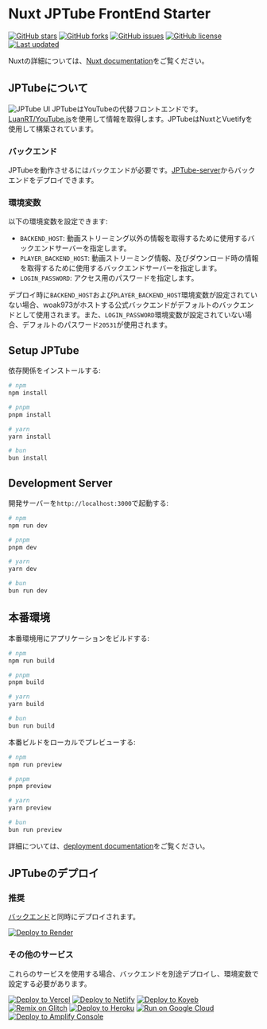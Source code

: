 # Nuxt JPTube FrontEnd Starter
[![GitHub stars](https://img.shields.io/github/stars/woak973/JPTube)](https://github.com/woak973/JPTube/stargazers)
[![GitHub forks](https://img.shields.io/github/forks/woak973/JPTube)](https://github.com/woak973/JPTube/network)
[![GitHub issues](https://img.shields.io/github/issues/woak973/JPTube)](https://github.com/woak973/JPTube/issues)
[![GitHub license](https://img.shields.io/github/license/woak973/JPTube)](https://github.com/woak973/JPTube/blob/master/LICENSE)
[![Last updated](https://img.shields.io/github/last-commit/woak973/JPTube)](https://github.com/woak973/JPTube/commits/master)

Nuxtの詳細については、[Nuxt documentation](https://nuxt.com/docs/getting-started/introduction)をご覧ください。

## JPTubeについて
![JPTube UI](https://github.com/user-attachments/assets/42e33aae-992c-4dae-8067-ce707310d57b)
JPTubeはYouTubeの代替フロントエンドです。[LuanRT/YouTube.js](https://github.com/LuanRT/YouTube.js)を使用して情報を取得します。JPTubeはNuxtとVuetifyを使用して構築されています。

### バックエンド

JPTubeを動作させるにはバックエンドが必要です。[JPTube-server](https://github.com/woak973/JPTube-server)からバックエンドをデプロイできます。

### 環境変数

以下の環境変数を設定できます:

- `BACKEND_HOST`: 動画ストリーミング以外の情報を取得するために使用するバックエンドサーバーを指定します。
- `PLAYER_BACKEND_HOST`: 動画ストリーミング情報、及びダウンロード時の情報を取得するために使用するバックエンドサーバーを指定します。
- `LOGIN_PASSWORD`: アクセス用のパスワードを指定します。

デプロイ時に`BACKEND_HOST`および`PLAYER_BACKEND_HOST`環境変数が設定されていない場合、woak973がホストする公式バックエンドがデフォルトのバックエンドとして使用されます。また、`LOGIN_PASSWORD`環境変数が設定されていない場合、デフォルトのパスワード`20531`が使用されます。

## Setup JPTube

依存関係をインストールする:

```bash
# npm
npm install

# pnpm
pnpm install

# yarn
yarn install

# bun
bun install
```

## Development Server

開発サーバーを`http://localhost:3000`で起動する:

```bash
# npm
npm run dev

# pnpm
pnpm dev

# yarn
yarn dev

# bun
bun run dev
```

## 本番環境

本番環境用にアプリケーションをビルドする:

```bash
# npm
npm run build

# pnpm
pnpm build

# yarn
yarn build

# bun
bun run build
```

本番ビルドをローカルでプレビューする:

```bash
# npm
npm run preview

# pnpm
pnpm preview

# yarn
yarn preview

# bun
bun run preview
```

詳細については、[deployment documentation](https://nuxt.com/docs/getting-started/deployment)をご覧ください。

## JPTubeのデプロイ
### 推奨
[バックエンド](https://github.com/woak973/JPTube-Server)と同時にデプロイされます。

[![Deploy to Render](https://render.com/images/deploy-to-render-button.svg)](https://render.com/deploy?repo=https://github.com/woak973/JPTube)

### その他のサービス
これらのサービスを使用する場合、バックエンドを別途デプロイし、環境変数で設定する必要があります。

[![Deploy to Vercel](https://binbashbanana.github.io/deploy-buttons/buttons/official/vercel.svg)](https://vercel.com/new/clone?repository-url=https://github.com/woak973/JPTube)
[![Deploy to Netlify](https://binbashbanana.github.io/deploy-buttons/buttons/official/netlify.svg)](https://app.netlify.com/start/deploy?repository=https://github.com/woak973/JPTube)
[![Deploy to Koyeb](https://binbashbanana.github.io/deploy-buttons/buttons/official/koyeb.svg)](https://app.koyeb.com/deploy?type=git&repository=github.com/woak973/JPTube&branch=master&name=jptube)
[![Remix on Glitch](https://cdn.glitch.com/2703baf2-b643-4da7-ab91-7ee2a2d00b5b%2Fremix-button.svg)](https://glitch.com/edit/#!/import/github/woak973/JPTube)
[![Deploy to Heroku](https://binbashbanana.github.io/deploy-buttons/buttons/official/heroku.svg)](https://heroku.com/deploy/?template=https://github.com/woak973/JPTube)
[![Run on Google Cloud](https://binbashbanana.github.io/deploy-buttons/buttons/official/googlecloud.svg)](https://deploy.cloud.run/?git_repo=https://github.com/woak973/JPTube)
[![Deploy to Amplify Console](https://binbashbanana.github.io/deploy-buttons/buttons/remade/amplifyconsole.svg)](https://console.aws.amazon.com/amplify/home#/deploy?repo=https://github.com/woak973/JPTube)
